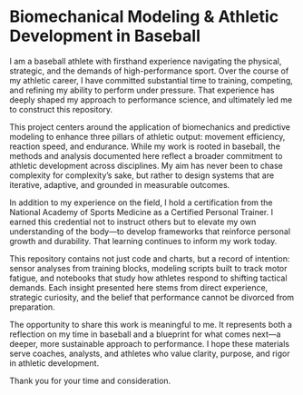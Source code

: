 # Biomechanical Modeling & Athletic Development in Baseball

I am a baseball athlete with firsthand experience navigating the physical, strategic, and the demands of high-performance sport. Over the course of my athletic career, I have committed substantial time to training, competing, and refining my ability to perform under pressure. That experience has deeply shaped my approach to performance science, and ultimately led me to construct this repository.

This project centers around the application of biomechanics and predictive modeling to enhance three pillars of athletic output: movement efficiency, reaction speed, and endurance. While my work is rooted in baseball, the methods and analysis documented here reflect a broader commitment to athletic development across disciplines. My aim has never been to chase complexity for complexity’s sake, but rather to design systems that are iterative, adaptive, and grounded in measurable outcomes.

In addition to my experience on the field, I hold a certification from the National Academy of Sports Medicine as a Certified Personal Trainer. I earned this credential not to instruct others but to elevate my own understanding of the body—to develop frameworks that reinforce personal growth and durability. That learning continues to inform my work today.

This repository contains not just code and charts, but a record of intention: sensor analyses from training blocks, modeling scripts built to track motor fatigue, and notebooks that study how athletes respond to shifting tactical demands. Each insight presented here stems from direct experience, strategic curiosity, and the belief that performance cannot be divorced from preparation.

The opportunity to share this work is meaningful to me. It represents both a reflection on my time in baseball and a blueprint for what comes next—a deeper, more sustainable approach to performance. I hope these materials serve coaches, analysts, and athletes who value clarity, purpose, and rigor in athletic development.

Thank you for your time and consideration.
